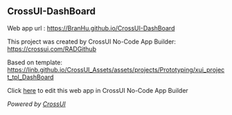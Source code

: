 ## CrossUI-DashBoard
Web app url : https://BranHu.github.io/CrossUI-DashBoard

This project was created by CrossUI No-Code App Builder: https://crossui.com/RADGithub

Based on template: https://linb.github.io/CrossUI_Assets/assets/projects/Prototyping/xui_project_tpl_DashBoard

Click [here](https://crossui.com/RADGithub/#!from=github&owner=BranHu&repo=CrossUI-DashBoard) to edit this web app in CrossUI No-Code App Builder

<i>Powered by [CrossUI](https://crossui.com)</i>

